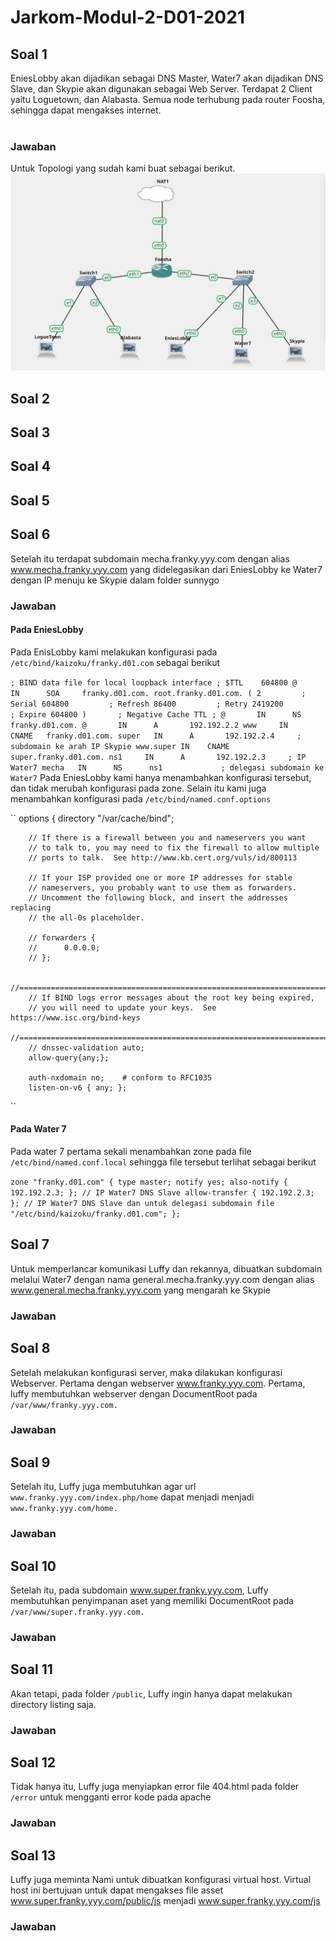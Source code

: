 # Jarkom-Modul-2-D01-2021

## Soal 1
EniesLobby akan dijadikan sebagai DNS Master, Water7 akan dijadikan DNS Slave, dan Skypie akan digunakan sebagai Web Server. Terdapat 2 Client yaitu Loguetown, dan Alabasta. Semua node terhubung pada router Foosha, sehingga dapat mengakses internet.<br><br>
### Jawaban
Untuk Topologi yang sudah kami buat sebagai berikut.
<img src="img/Topologi.png">


## Soal 2


## Soal 3


## Soal 4


## Soal 5


## Soal 6
Setelah itu terdapat subdomain mecha.franky.yyy.com dengan alias www.mecha.franky.yyy.com yang didelegasikan dari EniesLobby ke Water7 dengan IP menuju ke Skypie dalam folder sunnygo

### Jawaban
#### Pada EniesLobby
Pada EnisLobby kami melakukan konfigurasi pada `/etc/bind/kaizoku/franky.d01.com` sebagai berikut

``
; BIND data file for local loopback interface
;
$TTL    604800
@       IN      SOA     franky.d01.com. root.franky.d01.com. (
                              2         ; Serial
                         604800         ; Refresh
                          86400         ; Retry
                        2419200         ; Expire
                         604800 )       ; Negative Cache TTL
;
@       IN      NS      franky.d01.com.
@       IN      A       192.192.2.2
www     IN      CNAME   franky.d01.com.
super   IN      A       192.192.2.4     ; subdomain ke arah IP Skypie
www.super IN    CNAME   super.franky.d01.com.
ns1     IN      A       192.192.2.3     ; IP Water7
mecha   IN      NS      ns1             ; delegasi subdomain ke Water7
``
Pada EniesLobby kami hanya menambahkan konfigurasi tersebut, dan tidak merubah konfigurasi pada zone. Selain itu kami juga menambahkan konfigurasi pada `/etc/bind/named.conf.options`

``
options {
        directory "/var/cache/bind";

        // If there is a firewall between you and nameservers you want
        // to talk to, you may need to fix the firewall to allow multiple
        // ports to talk.  See http://www.kb.cert.org/vuls/id/800113

        // If your ISP provided one or more IP addresses for stable
        // nameservers, you probably want to use them as forwarders.
        // Uncomment the following block, and insert the addresses replacing
        // the all-0s placeholder.

        // forwarders {
        //      0.0.0.0;
        // };

        //========================================================================
        // If BIND logs error messages about the root key being expired,
        // you will need to update your keys.  See https://www.isc.org/bind-keys
        //========================================================================
        // dnssec-validation auto;
        allow-query{any;};

        auth-nxdomain no;    # conform to RFC1035
        listen-on-v6 { any; };
 ``
 
 #### Pada Water 7
 Pada water 7 pertama sekali menambahkan zone pada file `/etc/bind/named.conf.local` sehingga file tersebut terlihat sebagai berikut
 
 ``
 zone "franky.d01.com" {
        type master;
        notify yes;
        also-notify { 192.192.2.3; }; // IP Water7 DNS Slave
        allow-transfer { 192.192.2.3; }; // IP Water7 DNS Slave dan untuk delegasi subdomain
        file "/etc/bind/kaizoku/franky.d01.com";
};
``


## Soal 7
Untuk memperlancar komunikasi Luffy dan rekannya, dibuatkan subdomain melalui Water7 dengan nama general.mecha.franky.yyy.com dengan alias www.general.mecha.franky.yyy.com yang mengarah ke Skypie
### Jawaban

## Soal 8
Setelah melakukan konfigurasi server, maka dilakukan konfigurasi Webserver. Pertama dengan webserver www.franky.yyy.com. Pertama, luffy membutuhkan webserver dengan DocumentRoot pada `/var/www/franky.yyy.com.`
### Jawaban

## Soal 9
Setelah itu, Luffy juga membutuhkan agar url `www.franky.yyy.com/index.php/home` dapat menjadi menjadi `www.franky.yyy.com/home.`
### Jawaban


## Soal 10
Setelah itu, pada subdomain www.super.franky.yyy.com, Luffy membutuhkan penyimpanan aset yang memiliki DocumentRoot pada `/var/www/super.franky.yyy.com.`
### Jawaban

## Soal 11
Akan tetapi, pada folder `/public`, Luffy ingin hanya dapat melakukan directory listing saja.
### Jawaban


## Soal 12
Tidak hanya itu, Luffy juga menyiapkan error file 404.html pada folder `/error` untuk mengganti error kode pada apache
### Jawaban


## Soal 13
Luffy juga meminta Nami untuk dibuatkan konfigurasi virtual host. Virtual host ini bertujuan untuk dapat mengakses file asset www.super.franky.yyy.com/public/js menjadi www.super.franky.yyy.com/js
### Jawaban

